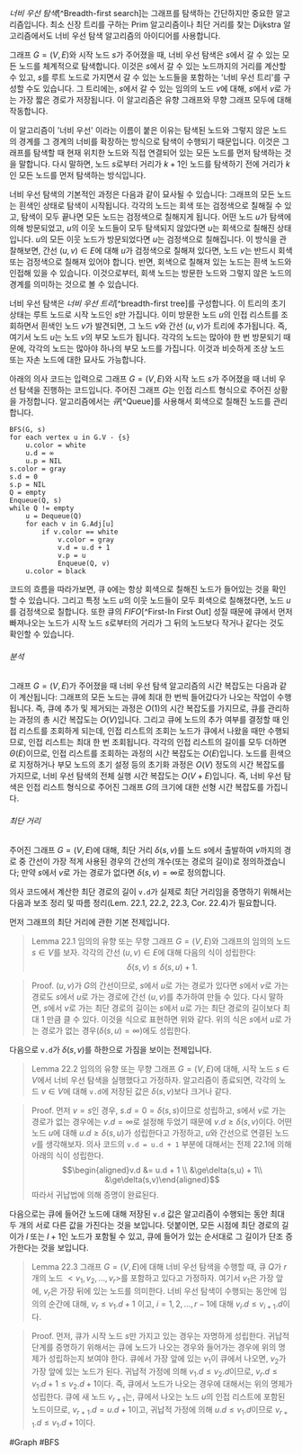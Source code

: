 *너비 우선 탐색*[^Breadth-first search]는 그래프를 탐색하는 간단하지만 중요한 알고리즘입니다. 최소 신장 트리를 구하는 Prim 알고리즘이나 최단 거리를 찾는 Dijkstra 알고리즘에서도 너비 우선 탐색 알고리즘의 아이디어를 사용합니다.

그래프 $G=(V, E)$와 시작 노드 $s$가 주어졌을 때, 너비 우선 탐색은 $s$에서 갈 수 있는 모든 노드를 체계적으로 탐색합니다. 이것은 $s$에서 갈 수 있는 노드까지의 거리를 계산할 수 있고, $s$를 루트 노드로 가지면서 갈 수 있는 노드들을 포함하는 '너비 우선 트리'를 구성할 수도 있습니다. 그 트리에는, $s$에서 갈 수 있는 임의의 노드 $v$에 대해, $s$에서 $v$로 가는 가장 짧은 경로가 저장됩니다. 이 알고리즘은 유향 그래프와 무향 그래프 모두에 대해 작동합니다.

이 알고리즘이 '너비 우선' 이라는 이름이 붙은 이유는 탐색된 노드와 그렇지 않은 노드의 경계를 그 경계의 너비를 확장하는 방식으로 탐색이 수행되기 때문입니다. 이것은 그래프를 탐색할 때 현재 위치한 노드와 직접 연결되어 있는 모든 노드를 먼저 탐색하는 것을 말합니다. 다시 말하면, 노드 $s$로부터 거리가 $k + 1$인 노드를 탐색하기 전에 거리가 $k$인 모든 노드를 먼저 탐색하는 방식입니다.

너비 우선 탐색의 기본적인 과정은 다음과 같이 묘사될 수 있습니다: 그래프의 모든 노드는 흰색인 상태로 탐색이 시작됩니다. 각각의 노드는 회색 또는 검정색으로 칠해질 수 있고, 탐색이 모두 끝나면 모든 노드는 검정색으로 칠해지게 됩니다. 어떤 노드 $u$가 탐색에 의해 방문되었고, $u$의 이웃 노드들이 모두 탐색되지 않았다면 $u$는 회색으로 칠해진 상태입니다. $u$의 모든 이웃 노드가 방문되었다면 $u$는 검정색으로 칠해집니다. 이 방식을 관찰해보면, 간선 $(u, v) \in E$에 대해 $u$가 검정색으로 칠해져 있다면, 노드 $v$는 반드시 회색 또는 검정색으로 칠해져 있어야 합니다. 반면, 회색으로 칠해져 있는 노드는 흰색 노드와 인접해 있을 수 있습니다. 이것으로부터, 회색 노드는 방문한 노드와 그렇지 않은 노드의 경계를 의미하는 것으로 볼 수 있습니다.

너비 우선 탐색은 *너비 우선 트리*[^breadth-first tree]를 구성합니다. 이 트리의 초기 상태는 루트 노드로 시작 노드인 $s$만 가집니다. 이미 방문한 노드 $u$의 인접 리스트를 조회하면서 흰색인 노드 $v$가 발견되면, 그 노드 $v$와 간선 $(u,v)$가 트리에 추가됩니다. 즉, 여기서 노드 $u$는 노드 $v$의 부모 노드가 됩니다. 각각의 노드는 많아야 한 번 방문되기 때문에, 각각의 노드는 많아야 하나의 부모 노드를 가집니다. 이것과 비슷하게 조상 노드 또는 자손 노드에 대한 묘사도 가능합니다.

아래의 의사 코드는 입력으로 그래프 $G=(V, E)$와 시작 노드 $s$가 주어졌을 때 너비 우선 탐색을 진행하는 코드입니다. 주어진 그래프 $G$는 인접 리스트 형식으로 주어진 상황을 가정합니다. 알고리즘에서는 *큐*[^Queue]를 사용해서 회색으로 칠해진 노드를 관리합니다.
```pseudo
BFS(G, s)
for each vertex u in G.V - {s}
	u.color = white
	u.d = ∞
	u.p = NIL
s.color = gray
s.d = 0
s.p = NIL
Q = empty
Enqueue(Q, s)
while Q != empty
	u = Dequeue(Q)
	for each v in G.Adj[u]
		if v.color == white
			v.color = gray
			v.d = u.d + 1
			v.p = u
			Enqueue(Q, v)
	u.color = black
```

코드의 흐름을 따라가보면, 큐 `Q`에는 항상 회색으로 칠해진 노드가 들어있는 것을 확인할 수 있습니다. 그리고 특정 노드 $u$의 이웃 노드들이 모두 회색으로 칠해졌다면, 노드 $u$를 검정색으로 칠합니다. 또한 큐의 *FIFO*[^First-In First Out] 성질 때문에 큐에서 먼저 빠져나오는 노드가 시작 노드 $s$로부터의 거리가 그 뒤의 노드보다 작거나 같다는 것도 확인할 수 있습니다.
###### 분석
그래프 $G = (V,E)$가 주어졌을 때 너비 우선 탐색 알고리즘의 시간 복잡도는 다음과 같이 계산됩니다: 그래프의 모든 노드는 큐에 최대 한 번씩 들어갔다가 나오는 작업이 수행됩니다. 즉, 큐에 추가 및 제거되는 과정은 $O(1)$의 시간 복잡도를 가지므로, 큐를 관리하는 과정의 총 시간 복잡도는 $O(V)$입니다. 그리고 큐에 노드의 추가 여부를 결정할 때 인접 리스트를 조회하게 되는데, 인접 리스트의 조회는 노드가 큐에서 나왔을 때만 수행되므로, 인접 리스트는 최대 한 번 조회됩니다. 각각의 인접 리스트의 길이를 모두 더하면 $\Theta(E)$이므로, 인접 리스트를 조회하는 과정의 시간 복잡도는 $O(E)$입니다. 노드를 흰색으로 지정하거나 부모 노드의 초기 설정 등의 초기화 과정은 $O(V)$ 정도의 시간 복잡도를 가지므로, 너비 우선 탐색의 전체 실행 시간 복잡도는 $O(V + E)$입니다. 즉, 너비 우선 탐색은 인접 리스트 형식으로 주어진 그래프 $G$의 크기에 대한 선형 시간 복잡도를 가집니다.
###### 최단 거리
주어진 그래프 $G = (V,E)$에 대해, 최단 거리 $\delta(s,v)$를 노드 $s$에서 출발하여 $v$까지의 경로 중 간선이 가장 적게 사용된 경우의 간선의 개수(또는 경로의 길이)로 정의하겠습니다; 만약 $s$에서 $v$로 가는 경로가 없다면 $\delta(s, v)=\infty$로 정의합니다. 

의사 코드에서 계산한 최단 경로의 길이 `v.d`가 실제로 최단 거리임을 증명하기 위해서는 다음과 보조 정리 및 따름 정리(Lem. 22.1, 22.2, 22.3, Cor. 22.4)가 필요합니다.

먼저 그래프의 최단 거리에 관한 기본 전제입니다.

> Lemma 22.1
> 임의의 유향 또는 무향 그래프 $G = (V, E)$와 그래프의 임의의 노드 $s\in V$를 보자. 각각의 간선 $(u,v) \in E$에 대해 다음의 식이 성립한다: $$\delta(s,v)\le\delta(s,u) + 1.$$

> Proof.
> $(u,v)$가 $G$의 간선이므로, $s$에서 $u$로 가는 경로가 있다면 $s$에서 $v$로 가는 경로도 $s$에서 $u$로 가는 경로에 간선 $(u,v)$를 추가하여 만들 수 있다. 다시 말하면, $s$에서 $v$로 가는 최단 경로의 길이는 $s$에서 $u$로 가는 최단 경로의 길이보다 최대 $1$ 만큼 클 수 있다. 이것을 식으로 표현하면 위와 같다. 위의 식은 $s$에서 $u$로 가는 경로가 없는 경우($\delta(s,u)=\infty$)에도 성립한다.

다음으로 `v.d`가 $\delta(s,v)$를 하한으로 가짐을 보이는 전제입니다.

> Lemma 22.2
> 임의의 유향 또는 무향 그래프 $G=(V,E)$에 대해, 시작 노드 $s\in V$에서 너비 우선 탐색을 실행했다고 가정하자. 알고리즘이 종료되면, 각각의 노드 $v\in V$에 대해 `v.d`에 저장된 값은 $\delta(s,v)$보다 크거나 같다.

>Proof.
> 먼저 $v = s$인 경우, $s.d = 0 = \delta(s,s)$이므로 성립하고, $s$에서 $v$로 가는 경로가 없는 경우에는 $v.d = \infty$로 설정해 두었기 때문에 $v.d \ge \delta(s,v)$이다.
> 어떤 노드 $u$에 대해 $u.d \ge \delta(s,u)$가 성립한다고 가정하고, $u$와 간선으로 연결된 노드 $v$를 생각해보자. 의사 코드의 `v.d = u.d + 1` 부분에 대해서는 전제 22.1에 의해 아래의 식이 성립한다.
>$$\begin{aligned}v.d &= u.d + 1 \\ &\ge\delta(s,u) + 1\\ &\ge\delta(s,v)\end{aligned}$$
> 따라서 귀납법에 의해 증명이 완료된다.

다음으로는 큐에 들어간 노드에 대해 저장된 `v.d` 값은 알고리즘이 수행되는 동안 최대 두 개의 서로 다른 값을 가진다는 것을 보입니다. 덧붙이면, 모든 시점에 최단 경로의 길이가 $l$ 또는 $l + 1$인 노드가 포함될 수 있고, 큐에 들어가 있는 순서대로 그 길이가 단조 증가한다는 것을 보입니다.

> Lemma 22.3
> 그래프 $G=(V,E)$에 대해 너비 우선 탐색을 수행할 때, 큐 $Q$가 $r$개의 노드 $< v_1, v_2,\dots, v_r>$를 포함하고 있다고 가정하자. 여기서 $v_1$은 가장 앞에, $v_r$은 가장 뒤에 있는 노드를 의미한다. 너비 우선 탐색이 수행되는 동안에 임의의 순간에 대해, $v_r \le v_1.d + 1$ 이고, $i=1,2,\dots,r-1$에 대해 $v_i.d\le v_{i + 1}.d$이다.

>Proof.
> 먼저, 큐가 시작 노드 $s$만 가지고 있는 경우는 자명하게 성립한다.
> 귀납적 단계를 증명하기 위해서는 큐에 노드가 나오는 경우와 들어가는 경우에 위의 명제가 성립하는지 보여야 한다. 큐에서 가장 앞에 있는 $v_1$이 큐에서 나오면, $v_2$가 가장 앞에 있는 노드가 된다. 귀납적 가정에 의해 $v_1.d\le v_2.d$이므로, $v_r.d\le v_1.d + 1\le v_2.d + 1$이다. 즉, 큐에서 노드가 나오는 경우에 대해서는 위의 명제가 성립한다.
> 큐에 새 노드 $v_{r + 1}$는, 큐에서 나오는 노드 $u$의 인접 리스트에 포함된 노드이므로, $v_{r + 1}.d=u.d + 1$이고, 귀납적 가정에 의해 $u.d\le v_1.d$이므로 $v_{r + 1}.d\le v_1.d + 1$이다.


#Graph #BFS